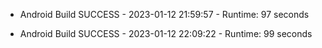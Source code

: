 
* Android Build SUCCESS - 2023-01-12 21:59:57 - Runtime: 97 seconds

* Android Build SUCCESS - 2023-01-12 22:09:22 - Runtime: 99 seconds
